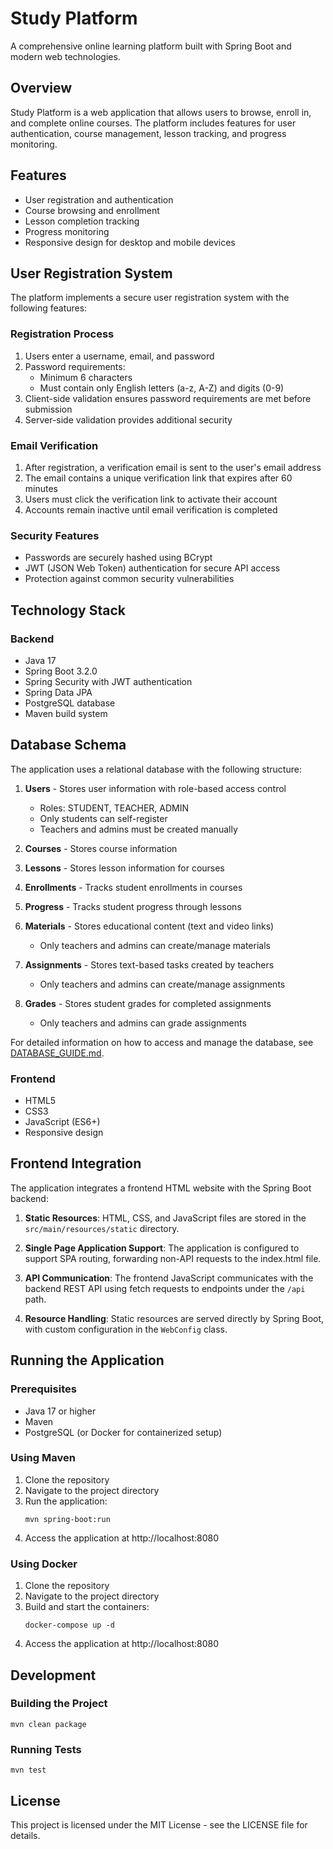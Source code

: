 # Study Platform

A comprehensive online learning platform built with Spring Boot and modern web technologies.

## Overview

Study Platform is a web application that allows users to browse, enroll in, and complete online courses. The platform includes features for user authentication, course management, lesson tracking, and progress monitoring.

## Features

- User registration and authentication
- Course browsing and enrollment
- Lesson completion tracking
- Progress monitoring
- Responsive design for desktop and mobile devices

## User Registration System

The platform implements a secure user registration system with the following features:

### Registration Process
1. Users enter a username, email, and password
2. Password requirements:
   - Minimum 6 characters
   - Must contain only English letters (a-z, A-Z) and digits (0-9)
3. Client-side validation ensures password requirements are met before submission
4. Server-side validation provides additional security

### Email Verification
1. After registration, a verification email is sent to the user's email address
2. The email contains a unique verification link that expires after 60 minutes
3. Users must click the verification link to activate their account
4. Accounts remain inactive until email verification is completed

### Security Features
- Passwords are securely hashed using BCrypt
- JWT (JSON Web Token) authentication for secure API access
- Protection against common security vulnerabilities

## Technology Stack

### Backend
- Java 17
- Spring Boot 3.2.0
- Spring Security with JWT authentication
- Spring Data JPA
- PostgreSQL database
- Maven build system

## Database Schema

The application uses a relational database with the following structure:

1. **Users** - Stores user information with role-based access control
   - Roles: STUDENT, TEACHER, ADMIN
   - Only students can self-register
   - Teachers and admins must be created manually

2. **Courses** - Stores course information

3. **Lessons** - Stores lesson information for courses

4. **Enrollments** - Tracks student enrollments in courses

5. **Progress** - Tracks student progress through lessons

6. **Materials** - Stores educational content (text and video links)
   - Only teachers and admins can create/manage materials

7. **Assignments** - Stores text-based tasks created by teachers
   - Only teachers and admins can create/manage assignments

8. **Grades** - Stores student grades for completed assignments
   - Only teachers and admins can grade assignments

For detailed information on how to access and manage the database, see [DATABASE_GUIDE.md](DATABASE_GUIDE.md).

### Frontend
- HTML5
- CSS3
- JavaScript (ES6+)
- Responsive design

## Frontend Integration

The application integrates a frontend HTML website with the Spring Boot backend:

1. **Static Resources**: HTML, CSS, and JavaScript files are stored in the `src/main/resources/static` directory.

2. **Single Page Application Support**: The application is configured to support SPA routing, forwarding non-API requests to the index.html file.

3. **API Communication**: The frontend JavaScript communicates with the backend REST API using fetch requests to endpoints under the `/api` path.

4. **Resource Handling**: Static resources are served directly by Spring Boot, with custom configuration in the `WebConfig` class.

## Running the Application

### Prerequisites
- Java 17 or higher
- Maven
- PostgreSQL (or Docker for containerized setup)

### Using Maven
1. Clone the repository
2. Navigate to the project directory
3. Run the application:
   ```
   mvn spring-boot:run
   ```
4. Access the application at http://localhost:8080

### Using Docker
1. Clone the repository
2. Navigate to the project directory
3. Build and start the containers:
   ```
   docker-compose up -d
   ```
4. Access the application at http://localhost:8080

## Development

### Building the Project
```
mvn clean package
```

### Running Tests
```
mvn test
```

## License

This project is licensed under the MIT License - see the LICENSE file for details.
